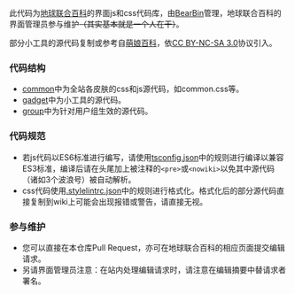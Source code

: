 此代码为[地球联合百科](https://wiki.unitedearth.cc/)的界面js和css代码库，由[BearBin](https://wiki.unitedearth.cc/User:BearBin)管理，地球联合百科的界面管理员参与维护<del>（其实基本就是一个人在干）</del>。

部分小工具的源代码复制或参考自[萌娘百科](https://zh.moegirl.org.cn)，依[CC BY-NC-SA 3.0](https://creativecommons.org/licenses/by-nc-sa/3.0/)协议引入。

### 代码结构
- [common](common)中为全站各皮肤的css和js源代码，如common.css等。
- [gadget](gadget)中为小工具的源代码。
- [group](group)中为针对用户组生效的源代码。

### 代码规范
- 若js代码以ES6标准进行编写，请使用[tsconfig.json](tsconfig.json)中的规则进行编译以兼容ES3标准，编译后请在头尾加上被注释的`<pre>`或`<nowiki>`以免其中源代码（诸如3个波浪号）被自动解析。
- css代码使用[.stylelintrc.json](.stylelintrc.json)中的规则进行格式化。格式化后的部分源代码直接复制到wiki上可能会出现报错或警告，请直接无视。

### 参与维护
- 您可以直接在本仓库Pull Request，亦可在地球联合百科的相应页面提交编辑请求。
- 另请界面管理员注意：在站内处理编辑请求时，请注意在编辑摘要中替请求者署名。